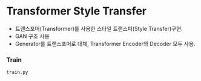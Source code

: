 # Transformer Style Transfer
 
- 트랜스포머(Transformer)를 사용한 스타일 트랜스퍼(Style Transfer)구현.
- GAN 구조 사용
- Generator를 트랜스포머로 대체, Transformer Encoder와 Decoder 모두 사용.

### Train

    train.py



